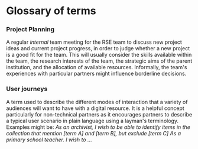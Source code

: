 
# Glossary of terms

### Project Planning
A regular *internal* team meeting for the RSE team to discuss new project ideas and current project progress, in order to judge whether a new project is a good fit for the team. This will usually consider the skills available within the team, the research interests of the team, the strategic aims of the parent institution, and the allocation of available resources. Informally, the team's experiences with particular partners might influence borderline decisions.

### User journeys
A term used to describe the different modes of interaction that a variety of audiences will want to have with a digital resource. It is a helpful concept particularly for non-technical partners as it encourages partners to describe a typical user scenario in plain language using a layman's terminology. Examples might be:
*As an archivist, I wish to be able to identify items in the collection that mention [term A] and [term B], but exclude [term C]*
*As a primary school teacher. I wish to ...*
<!--stackedit_data:
eyJoaXN0b3J5IjpbLTE4NDYzNDE1OTgsLTc0Mjg2MDQxN119
-->